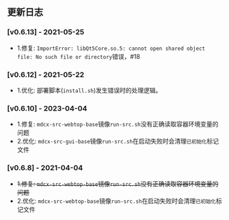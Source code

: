 ## 更新日志

### [v0.6.13] - 2021-05-25
- 1.修复: `ImportError: libQt5Core.so.5: cannot open shared object file: No such file or directory`错误，#18

### [v0.6.12] - 2021-05-22
- 1.优化: 部署脚本(`install.sh`)发生错误时的处理逻辑。

### [v0.6.10] - 2023-04-04
- 1.修复: `mdcx-src-webtop-base`镜像`run-src.sh`没有正确读取容器环境变量的问题
- 2.优化: `mdcx-src-gui-base`镜像`run-src.sh`在启动失败时会清理`已初始化`标记文件

### [v0.6.8] - 2021-04-04
- ~~1.修复: `mdcx-src-webtop-base`镜像`run-src.sh`没有正确读取容器环境变量的问题~~
- 2.优化: `mdcx-src-webtop-base`镜像`run-src.sh`在启动失败时会清理`已初始化`标记文件